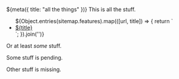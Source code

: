 ${meta({
	title: "all the things"
})}
This is all the stuff.

<ul class='link-list'>
${Object.entries(sitemap.features).map(([url, title]) => {
	return `<li><a href="${url}" title="${title}">${title}</a></li>`;
}).join('')}
</ul>

Or at least *some* stuff.

Some stuff is pending.

Other stuff is missing.
